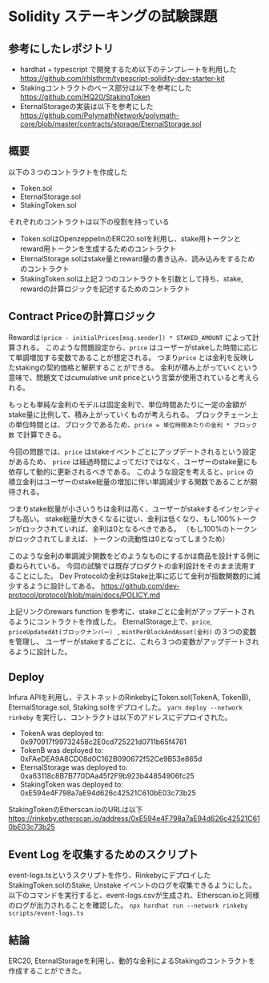# Solidity ステーキングの試験課題
## 参考にしたレポジトリ
- hardhat + typescript で開発するため以下のテンプレートを利用した
https://github.com/rhlsthrm/typescript-solidity-dev-starter-kit
- Stakingコントラクトのベース部分は以下を参考にした
https://github.com/HQ20/StakingToken
- EternalStorageの実装は以下を参考にした
https://github.com/PolymathNetwork/polymath-core/blob/master/contracts/storage/EternalStorage.sol

## 概要

以下の３つのコントラクトを作成した
- Token.sol
- EternalStorage.sol
- StakingToken.sol

それぞれのコントラクトは以下の役割を持っている
- Token.solはOpenzeppelinのERC20.solを利用し、stake用トークンとreward用トークンを生成するためのコントラクト
- EternalStorage.solはstake量とreward量の書き込み、読み込みをするためのコントラクト
- StakingToken.solは上記２つのコントラクトを引数として持ち、stake, rewardの計算ロジックを記述するためのコントラクト

## Contract Priceの計算ロジック

Rewardは`(price - initialPrices[msg.sender]) * STAKED_AMOUNT` によって計算される。
このような問題設定から、`price` はユーザーがstakeした時間に応じて単調増加する変数であることが想定される。
つまり`price` とは金利を反映したstakingの契約価格と解釈することができる。
金利が積み上がっていくという意味で、問題文ではcumulative unit priceという言葉が使用されていると考えられる。

もっとも単純な金利のモデルは固定金利で、単位時間あたりに一定の金額がstake量に比例して、積み上がっていくものが考えられる。
ブロックチェーン上の単位時間とは、ブロックであるため、`price = 単位時間あたりの金利 * ブロック数` で計算できる。

今回の問題では、`price` はstakeイベントごとにアップデートされるという設定があるため、
`price` は経過時間によってだけではなく、ユーザーのstake量にも依存して動的に更新されるべきである。
このような設定を考えると、`price` の積立金利はユーザーのstake総量の増加に伴い単調減少する関数であることが期待される。

つまりstake総量が小さいうちは金利は高く、ユーザーがstakeするインセンティブも高い。
stake総量が大きくなるに従い、金利は低くなり、もし100%トークンがロックされていれば、金利は0となるべきである。
（もし100%のトークンがロックされてしまえば、トークンの流動性は0となってしまうため）

このような金利の単調減少関数をどのようなものにするかは商品を設計する側に委ねられている。
今回の試験では既存プロダクトの金利設計をそのまま流用することにした。
Dev Protocolの金利はStake比率に応じて金利が指数関数的に減少するように設計してある。
https://github.com/dev-protocol/protocol/blob/main/docs/POLICY.md

上記リンクのrewars function を参考に、stakeごとに金利がアップデートされるようにコントラクトを作成した。
EternalStorage上で、`price`, `priceUpdatedAt(ブロックナンバー）` , `mintPerBlockAndAsset(金利)` の３つの変数を管理し、
ユーザーがstakeするごとに、これら３つの変数がアップデートされるように設計した。

## Deploy
Infura APIを利用し、テストネットのRinkebyにToken.sol(TokenA, TokenB), EternalStorage.sol, Staking.solをデプロイした。
`yarn deploy --network rinkeby` を実行し、コントラクトは以下のアドレスにデプロイされた。

- TokenA was deployed to: 0x970917f99732458c2E0cd725221d0711b65f4761
- TokenB was deployed to: 0xFAeDEA9A8CD08d0C162B090672f52Ce9B53e865d
- EternalStorage was deployed to: 0xa63118c8B7B770DAa45f2F9b923b44854906fc25
- StakingToken was deployed to: 0xE594e4F798a7aE94d626c42521C610bE03c73b25

StakingTokenのEtherscan.ioのURLは以下
https://rinkeby.etherscan.io/address/0xE594e4F798a7aE94d626c42521C610bE03c73b25

## Event Log を収集するためのスクリプト
event-logs.tsというスクリプトを作り、RinkebyにデプロイしたStakingToken.solのStake, Unstake イベントのログを収集できるようにした。
以下のコマンドを実行すると、event-logs.csvが生成され、Etherscan.ioと同様のログが出力されることを確認した。
` npx hardhat run --network rinkeby scripts/event-logs.ts `

## 結論
ERC20, EternalStorageを利用し、動的な金利によるStakingのコントラクトを作成することができた。